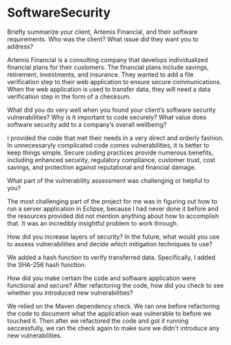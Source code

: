 # SoftwareSecurity

Briefly summarize your client, Artemis Financial, and their software requirements. Who was the client? What issue did they want you to address?

  Artemis Financial is a consulting company that develops individualized financial plans for their customers. The financial plans include savings, retirement, investments, and insurance. They wanted to add a file verification step to their web application to ensure secure communications. When the web application is used to transfer data, they will need a data verification step in the form of a checksum.

What did you do very well when you found your client’s software security vulnerabilities? Why is it important to code securely? What value does software security add to a company’s overall wellbeing?

  I provided the code that met their needs in a very direct and orderly fashion. In unnecessaryly complicated code comes vulnerabilities, it is better to keep things simple. Secure coding practices provide numerous benefits, including enhanced security, regulatory compliance, customer trust, cost savings, and protection against reputational and financial damage.

What part of the vulnerability assessment was challenging or helpful to you?

  The most challenging part of the project for me was in figuring out how to run a server application in Eclipse, because I had never done it before and the resources provided did not mention anything about how to accomplish that. It was an incredibly insightful problem to work through. 

How did you increase layers of security? In the future, what would you use to assess vulnerabilities and decide which mitigation techniques to use?

  We added a hash function to verify transferred data. Specifically, I added the SHA-256 hash function. 

How did you make certain the code and software application were functional and secure? After refactoring the code, how did you check to see whether you introduced new vulnerabilities?

  We relied on the Maven dependency check. We ran one before refactoring the code to document what the application was vulnerable to before we touched it. Then after we refactored the code and got it running seccessfully, we ran the check again to make sure we didn't introduce any new vulnerabilities.
